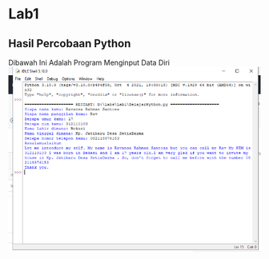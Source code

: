 # Lab1
## Hasil Percobaan Python
Dibawah Ini Adalah Program Menginput Data Diri
![Gambar](Foto/ss1.png)